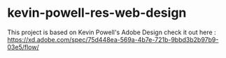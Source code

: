 # kevin-powell-res-web-design

This project is based on Kevin  Powell's Adobe Design 
check it out here : https://xd.adobe.com/spec/75d448ea-569a-4b7e-721b-9bbd3b2b97b9-03e5/flow/



